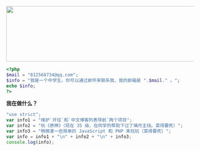 <img src="https://readme-typing-svg.herokuapp.com/?lines=It+will+never+be+dark;if+there+is+a+light+in+everyone%27s+heart.&color=6495ED&center=true" width="2000" height="150">

```php
<?php
$mail = "812568734@qq.com";
$info = "我是一个中学生。你可以通过邮件来联系我，我的邮箱是 ".$mail." 。";
echo $info;
?>
```

**我在做什么？**

```javascript
"use strict";
var info1 = "维护`开往`和`中文博客列表导航`两个项目";
var info2 = "玩《原神》（现在 35 级，在同学的帮助下过了璃月主线。菜得要死）";
var info3 = "稍微拿一些简单的 JavaScript 和 PHP 来玩玩（菜得要死）";
var info = info1 + "\n" + info2 + "\n" + info3;
console.log(info);
```
